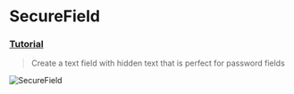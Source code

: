  # SecureField
 ### [Tutorial](https://designcode.io/swiftui-handbook-secure-field)
> Create a text field with hidden text that is perfect for password fields

 ![SecureField](https://github.com/mrgsdev/DesignCode/assets/157994617/46bbdb8c-f5c1-48f8-8c51-49fcc7fc28e3)
